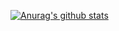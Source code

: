  [![Anurag's github stats](https://github-readme-stats.vercel.app/api?username=username)](https://github.com/anuraghazra/github-readme-stats)
 
